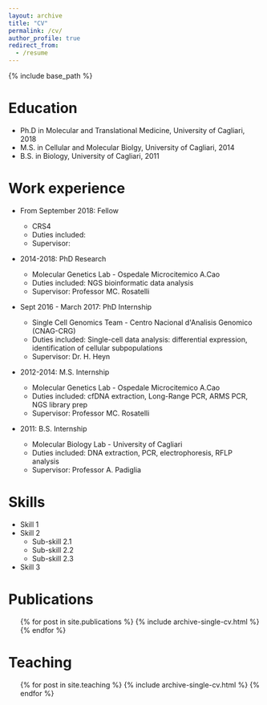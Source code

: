 ```yaml
---
layout: archive
title: "CV"
permalink: /cv/
author_profile: true
redirect_from:
  - /resume
---
```


{% include base_path %}

Education
======
* Ph.D in Molecular and Translational Medicine, University of Cagliari, 2018
* M.S. in Cellular and Molecular Biolgy, University of Cagliari, 2014
* B.S. in Biology, University of Cagliari, 2011

Work experience
======
* From September 2018: Fellow
  * CRS4
  * Duties included: 
  * Supervisor: 

* 2014-2018: PhD Research
  * Molecular Genetics Lab - Ospedale Microcitemico A.Cao
  * Duties included: NGS bioinformatic data analysis
  * Supervisor: Professor MC. Rosatelli
 
* Sept 2016 - March 2017: PhD Internship
  * Single Cell Genomics Team - Centro Nacional d'Analisis Genomico (CNAG-CRG)
  * Duties included: Single-cell data analysis: differential expression, identification of cellular subpopulations
  * Supervisor: Dr. H. Heyn

* 2012-2014: M.S. Internship
  * Molecular Genetics Lab - Ospedale Microcitemico A.Cao
  * Duties included: cfDNA extraction, Long-Range PCR, ARMS PCR, NGS library prep
  * Supervisor: Professor MC. Rosatelli

* 2011: B.S. Internship
  * Molecular Biology Lab - University of Cagliari
  * Duties included: DNA extraction, PCR, electrophoresis, RFLP analysis
  * Supervisor: Professor A. Padiglia
  
Skills
======
* Skill 1
* Skill 2
  * Sub-skill 2.1
  * Sub-skill 2.2
  * Sub-skill 2.3
* Skill 3

Publications
======
  <ul>{% for post in site.publications %}
    {% include archive-single-cv.html %}
  {% endfor %}</ul>
  
Teaching
======
  <ul>{% for post in site.teaching %}
    {% include archive-single-cv.html %}
  {% endfor %}</ul>
